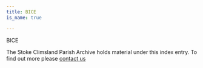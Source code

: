```yaml
---
title: BICE
is_name: true

---
```


BICE


The Stoke Climsland Parish Archive holds material under this index entry. To find out more please [contact us](/contact/)
